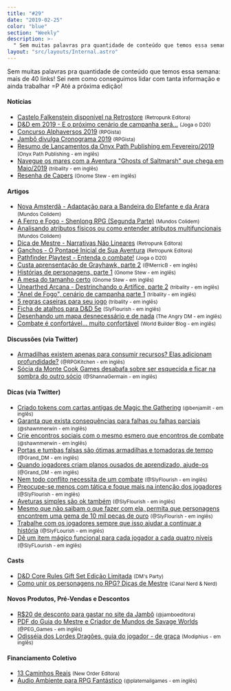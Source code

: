 ```yaml
---
title: "#29"
date: "2019-02-25"
color: "blue"
section: "Weekly"
description: >-
  " Sem muitas palavras pra quantidade de conteúdo que temos essa semana: mais de 40 links! Sei nem como conseguimos lidar com tanta informação e ainda trabalhar =P Até a próxima edição!"
layout: "src/layouts/Internal.astro"
---
```


Sem muitas palavras pra quantidade de conteúdo que temos essa semana: mais de 40 links! Sei nem como conseguimos lidar com tanta informação e ainda trabalhar =P Até a próxima edição!

#### Notícias

- [Castelo Falkenstein disponível na Retrostore] <small>(Retropunk Editora)</small>
- [D&D em 2019 - E o próximo cenário de campanha será...] <small>(Joga o D20)</small>
- [Concurso Alphaversos 2019] <small>(RPGista)</small>
- [Jambô divulga Cronograma 2019] <small>(RPGista)</small>
- [Resumo de Lançamentos da Onyx Path Publishing em Fevereiro/2019] <small>(Onyx Path Publishing - em inglês)</small>
- [Navegue os mares com a Aventura "Ghosts of Saltmarsh" que chega em Maio/2019] <small>(tribality - em inglês)</small>
- [Resenha de Capers] <small>(Gnome Stew - em inglês)</small>

#### Artigos

- [Nova Amsterdã - Adaptação para a Bandeira do Elefante e da Arara] <small>(Mundos Colidem)</small>
- [A Ferro e Fogo - Shenlong RPG (Segunda Parte)] <small>(Mundos Colidem)</small>
- [Analisando atributos físicos ou como entender atributos multifuncionais] <small>(Mundos Colidem)</small>
- [Dica de Mestre - Narrativas Não Lineares] <small>(Retropunk Editora)</small>
- [Ganchos - O Pontapé Inicial de Sua Aventura] <small>(Retropunk Editora)</small>
- [Pathfinder Playtest - Entenda o combate!] <small>(Joga o D20)</small>
- [Custa aprensentação de Grayhawk, parte 2] <small>(@MerricB - em inglês)</small>
- [Histórias de personagens, parte 1] <small>(Gnome Stew - em inglês)</small>
- [A mesa do tamanho certo] <small>(Gnome Stew - em inglês)</small>
- [Unearthed Arcana - Destrinchando o Artífice, parte 2] <small>(tribality - em inglês)</small>
- ["Anel de Fogo", cenário de campanha parte 1] <small>(tribality - em inglês)</small>
- [5 regras caseiras para seu jogo] <small>(tribality - em inglês)</small>
- [Ficha de atalhos para D&D 5e] <small>(SlyFlourish - em inglês)</small>
- [Desenhando um mapa desnecessário e de nada] <small>(The Angry DM - em inglês)</small>
- [Combate é confortável... muito confortável] <small>(World Builder Blog - em inglês)</small>

#### Discussões (via Twitter)

- [Armadilhas existem apenas para consumir recursos? Elas adicionam profundidade?] <small>(@RPGKitchen - em inglês)</small>
- [Sócia da Monte Cook Games desabafa sobre ser esquecida e ficar na sombra do outro sócio] <small>(@ShannaGermain - em inglês)</small>

#### Dicas (via Twitter)

- [Criado tokens com cartas antigas de Magic the Gathering] <small>(@benjamilt - em inglês)</small>
- [Garanta que exista consequências para falhas ou falhas parciais] <small>(@shawnmerwin - em inglês)</small>
- [Crie encontros sociais com o mesmo esmero que encontros de combate] <small>(@shawnmerwin - em inglês)</small>
- [Portas e tumbas falsas são ótimas armadilhas e tomadoras de tempo] <small>(@Grand_DM - em inglês)</small>
- [Quando jogadores criam planos ousados de aprendizado, ajude-os] <small>(@Grand_DM - em inglês)</small>
- [Nem todo conflito necessita de um combate] <small>(@SlyFlourish - em inglês)</small>
- [Preocupe-se menos com tática e foque mais na intenção dos jogadores] <small>(@SlyFlourish - em inglês)</small>
- [Aveturas simples são ok também] <small>(@SlyFlourish - em inglês)</small>
- [Mesmo que não saibam o que fazer com ela, permita que personagens encontrem uma gema de 10 mil peças de ouro] <small>(@SlyFlourish - em inglês)</small>
- [Trabalhe com os jogadores sempre que isso ajudar a continuar a história] <small>(@SlyFLourish - em inglês)</small>
- [Dê um item mágico funcional para cada jogador a cada quatro níveis] <small>(@SlyFLourish - em inglês)</small>

#### Casts

- [D&D Core Rules Gift Set Edição Limitada] <small>(DM's Party)</small>
- [Como unir os personagens no RPG? Dicas de Mestre] <small>(Canal Nerd & Nerd)</small>

#### Novos Produtos, Pré-Vendas e Descontos

- [R$20 de desconto para gastar no site da Jambô] <small>(@jamboeditora)</small>
- [PDF do Guia do Mestre e Criador de Mundos de Savage Worlds] <small>(@PEG_Games - em inglês)</small>
- [Odisséia dos Lordes Dragões, guia do jogador - de graça] <small>(Modiphius - em inglês)</small>

#### Financiamento Coletivo

- [13 Caminhos Reais] <small>(New Order Editora)</small>
- [Audio Ambiente para RPG Fantástico] <small>(@platemailgames - em inglês)</small>

[castelo falkenstein disponível na retrostore]: http://retropunk.net/store/53-castelo-falkenstein
[d&d em 2019 - e o próximo cenário de campanha será...]: https://jogaod20.blogspot.com/2019/02/2019-cenario-campanha.html
[concurso alphaversos 2019]: http://rpgista.com.br/2019/02/27/concurso-alphaversos-2019/
[jambô divulga cronograma 2019]: http://rpgista.com.br/2019/02/28/jambo-divulga-cronograma-2019/
[resumo de lançamentos da onyx path publishing em fevereiro/2019]: http://theonyxpath.com/release-roundup-february-2019/
[navegue os mares com a aventura "ghosts of saltmarsh" que chega em maio/2019]: https://www.tribality.com/2019/02/25/sail-the-seas-with-ghosts-of-saltmarsh-adventure-coming-may-2019/
[resenha de capers]: https://gnomestew.com/capers-review/
[nova amsterdã - adaptação para a bandeira do elefante e da arara]: https://www.mundoscolidem.com.br/nova-amsterda-adaptacao-para-a-bandeira-do-elefante-e-da-arara/
[a ferro e fogo - shenlong rpg (segunda parte)]: https://www.mundoscolidem.com.br/shenlong-rpg-conceito/
[analisando atributos físicos ou como entender atributos multifuncionais]: https://www.mundoscolidem.com.br/analisando-atributos-fisicos-ou-como-jogar-ja-ken-po-em-dd-5a-edicao/
[dica de mestre - narrativas não lineares]: http://retropunk.net/editora/dica-de-mestre-narrativas-nao-lineares/
[ganchos - o pontapé inicial de sua aventura]: http://retropunk.net/editora/ganchos-o-pontape-inicial-de-sua-aventura/
[pathfinder playtest - entenda o combate!]: https://jogaod20.blogspot.com/2019/02/combate-pathfinderplaytest.html
[custa aprensentação de grayhawk, parte 2]: https://merricb.com/2019/02/28/a-short-introduction-to-greyhawk-part-2/
[histórias de personagens, parte 1]: https://gnomestew.com/pc-backgrounds-part-1/
[a mesa do tamanho certo]: https://gnomestew.com/the-right-size-table/
[unearthed arcana - destrinchando o artífice, parte 2]: https://www.tribality.com/2019/03/03/unearthed-arcana-artificer-breakdown-part-two/
["anel de fogo", cenário de campanha parte 1]: https://www.tribality.com/2019/02/25/ring-of-fire-campaign-setting-p1/
[5 regras caseiras para seu jogo]: https://www.tribality.com/2019/02/26/5-homebrew-rules-for-your-game/
[ficha de atalhos para d&d 5e]: http://slyflourish.com/revised_5e_cheat_sheet.html
[desenhando um mapa desnecessário e de nada]: https://theangrygm.com/drawing-an-unnecessary-map/
[combate é confortável... muito confortável]: https://worldbuilderblog.me/2019/02/28/combat-is-comfortable-too-comfortable/
[armadilhas existem apenas para consumir recursos? elas adicionam profundidade?]: https://twitter.com/RPGKitchen/status/1101958965351645191
[sócia da monte cook games desabafa sobre ser esquecida e ficar na sombra do outro sócio]: https://twitter.com/ShannaGermain/status/1101897711815614464
[criado tokens com cartas antigas de magic the gathering]: https://twitter.com/benjamilt/status/1101680080764297221
[garanta que exista consequências para falhas ou falhas parciais]: https://twitter.com/shawnmerwin/status/1100064542015528962
[crie encontros sociais com o mesmo esmero que encontros de combate]: https://twitter.com/shawnmerwin/status/1100426297933811713
[portas e tumbas falsas são ótimas armadilhas e tomadoras de tempo]: https://twitter.com/Grand_DM/status/1101499335383154691
[quando jogadores criam planos ousados de aprendizado, ajude-os]: https://twitter.com/Grand_DM/status/1101960873546010624
[nem todo conflito necessita de um combate]: https://twitter.com/SlyFlourish/status/1100458044503281665
[preocupe-se menos com tática e foque mais na intenção dos jogadores]: https://twitter.com/SlyFlourish/status/1100800293409828864
[aveturas simples são ok também]: https://twitter.com/SlyFlourish/status/1101540167075225601
[mesmo que não saibam o que fazer com ela, permita que personagens encontrem uma gema de 10 mil peças de ouro]: https://twitter.com/SlyFlourish/status/1101932722828779520
[trabalhe com os jogadores sempre que isso ajudar a continuar a história]: https://twitter.com/SlyFlourish/status/1100074279771799553
[dê um item mágico funcional para cada jogador a cada quatro níveis]: https://twitter.com/SlyFlourish/status/1102310203167518721
[d&d core rules gift set edição limitada]: https://www.youtube.com/watch?v=_2AbAfitNcU
[como unir os personagens no rpg? dicas de mestre]: https://www.youtube.com/watch?v=blEarS22Tec&feature=youtu.be
[r$20 de desconto para gastar no site da jambô]: https://twitter.com/jamboeditora/status/1100033058256891904
[pdf do guia do mestre e criador de mundos de savage worlds]: https://www.peginc.com/store/savage-worlds-world-builders-guide-pdf-swade/
[odisséia dos lordes dragões, guia do jogador - de graça]: https://www.modiphius.net/products/odyssey-of-the-dragonlords-players-guide-free
[13 caminhos reais]: https://www.catarse.me/13_caminhos-reais
[audio ambiente para rpg fantástico]: https://www.kickstarter.com/projects/1281758745/fantasy-environment-rpg-audio
